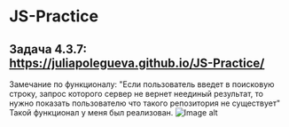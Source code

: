 # JS-Practice
## Задача 4.3.7: https://juliapolegueva.github.io/JS-Practice/
Замечание по функционалу:
"Если пользователь введет в поисковую строку, запрос которого сервер не вернет неединый результат, то нужно показать пользователю что такого репозитория не существует"
Такой функционал у меня был реализован.
![Image alt](https://{[postimg.cc/2LVvdDRr](https://i.postimg.cc/2yxwDk0b/z-UK8u-Bqahij8f-RZC-7e-RULc9-Z1ui6-KRi6f-BBg-Gk-NXEI-z7-Yv-Mb-TAzp-N9lo-E3r-PJR9a3-HPRk-9d1-Moy-ESFt-Et6-Plj.jpg)})


